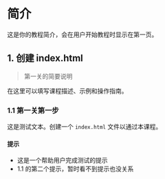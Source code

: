 # 简介  

这是你的教程简介，会在用户开始教程时显示在第一页。  

## 1. 创建 index.html  

> 第一关的简要说明  

在这里可以填写课程描述、示例和操作指南。  

### 1.1 第一关第一步  

这是测试文本。创建一个 `index.html` 文件以通过本课程。  

#### 提示  

- 这是一个帮助用户完成测试的提示  
- 1.1 的第二个提示，暂时看不到提示也没关系  